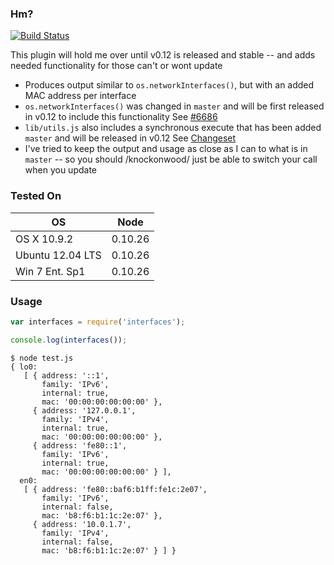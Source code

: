 ### Hm?

[![Build Status](https://travis-ci.org/clarkda/interfaces.svg?branch=master)](https://travis-ci.org/clarkda/interfaces)

This plugin will hold me over until v0.12 is released and stable -- and adds needed functionality for those can't or wont update

* Produces output similar to `os.networkInterfaces()`, but with an added MAC address per interface
* `os.networkInterfaces()` was changed in `master` and will be first released in v0.12 to include this functionality See [#6686](https://github.com/joyent/node/issues/6686)
* `lib/utils.js` also includes a synchronous execute that has been added `master` and will be released in v0.12 See [Changeset](https://github.com/joyent/node/compare/joyent:d58c206...joyent:e8df267)
* I've tried to keep the output and usage as close as I can to what is in `master` -- so you should /knockonwood/ just be able to switch your call when you update

### Tested On
| OS               | Node    |
| ---------------- | ------- |
| OS X 10.9.2      | 0.10.26 |
| Ubuntu 12.04 LTS | 0.10.26 |
| Win 7 Ent. Sp1   | 0.10.26 |


### Usage

```javascript
var interfaces = require('interfaces');

console.log(interfaces());
```
```
$ node test.js             
{ lo0: 
   [ { address: '::1',
       family: 'IPv6',
       internal: true,
       mac: '00:00:00:00:00:00' },
     { address: '127.0.0.1',
       family: 'IPv4',
       internal: true,
       mac: '00:00:00:00:00:00' },
     { address: 'fe80::1',
       family: 'IPv6',
       internal: true,
       mac: '00:00:00:00:00:00' } ],
  en0: 
   [ { address: 'fe80::baf6:b1ff:fe1c:2e07',
       family: 'IPv6',
       internal: false,
       mac: 'b8:f6:b1:1c:2e:07' },
     { address: '10.0.1.7',
       family: 'IPv4',
       internal: false,
       mac: 'b8:f6:b1:1c:2e:07' } ] }
```
